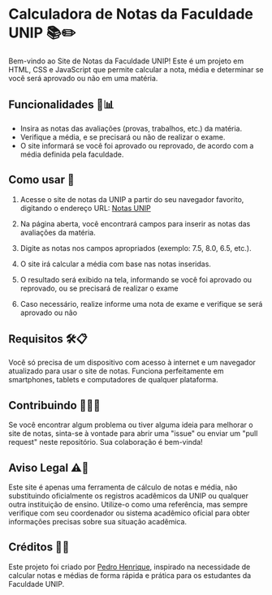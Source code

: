 # Calculadora de Notas da Faculdade UNIP 📚✏️

Bem-vindo ao Site de Notas da Faculdade UNIP! Este é um projeto em HTML, CSS e JavaScript que permite calcular a nota, média e determinar se você será aprovado ou não em uma matéria.

## Funcionalidades 🧮📊

- Insira as notas das avaliações (provas, trabalhos, etc.) da matéria.
- Verifique a média, e se precisará ou não de realizar o exame.
- O site informará se você foi aprovado ou reprovado, de acordo com a média definida pela faculdade.

## Como usar 📖

1. Acesse o site de notas da UNIP a partir do seu navegador favorito, digitando o endereço URL: [Notas UNIP](https://pedrohrqe.github.io/Calculadora_de_notas_UNIP/)

2. Na página aberta, você encontrará campos para inserir as notas das avaliações da matéria.

3. Digite as notas nos campos apropriados (exemplo: 7.5, 8.0, 6.5, etc.).

4. O site irá calcular a média com base nas notas inseridas.

6. O resultado será exibido na tela, informando se você foi aprovado ou reprovado, ou se precisará de realizar o exame

7. Caso necessário, realize informe uma nota de exame e verifique se será aprovado ou não

## Requisitos 🛠️📋

Você só precisa de um dispositivo com acesso à internet e um navegador atualizado para usar o site de notas. Funciona perfeitamente em smartphones, tablets e computadores de qualquer plataforma.

## Contribuindo 🤝👨‍💻

Se você encontrar algum problema ou tiver alguma ideia para melhorar o site de notas, sinta-se à vontade para abrir uma "issue" ou enviar um "pull request" neste repositório. Sua colaboração é bem-vinda!

## Aviso Legal ⚠️📜

Este site é apenas uma ferramenta de cálculo de notas e média, não substituindo oficialmente os registros acadêmicos da UNIP ou qualquer outra instituição de ensino. Utilize-o como uma referência, mas sempre verifique com seu coordenador ou sistema acadêmico oficial para obter informações precisas sobre sua situação acadêmica.

## Créditos 💙🙏

Este projeto foi criado por [Pedro Henrique](https://github.com/pedrohrqe), inspirado na necessidade de calcular notas e médias de forma rápida e prática para os estudantes da Faculdade UNIP.
